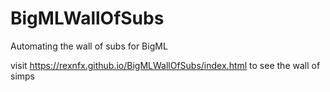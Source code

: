 # BigMLWallOfSubs
Automating the wall of subs for BigML

visit https://rexnfx.github.io/BigMLWallOfSubs/index.html to see the wall of simps

